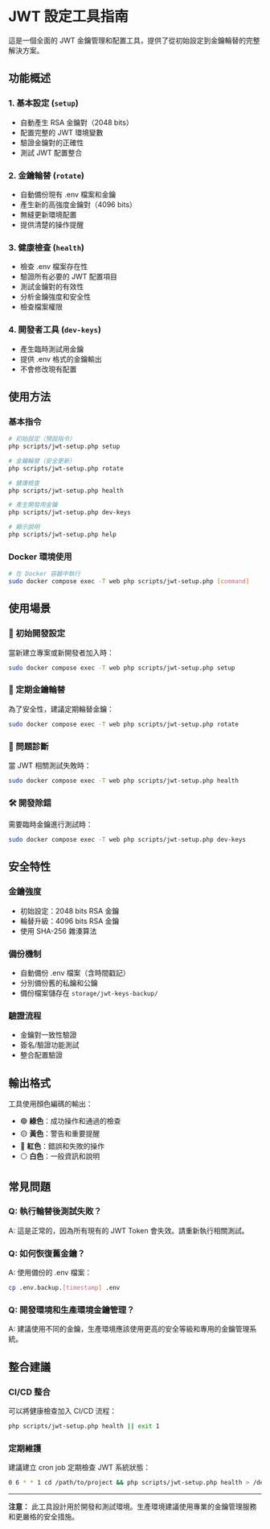 # JWT 設定工具指南

這是一個全面的 JWT 金鑰管理和配置工具，提供了從初始設定到金鑰輪替的完整解決方案。

## 功能概述

### 1. 基本設定 (`setup`)
- 自動產生 RSA 金鑰對（2048 bits）
- 配置完整的 JWT 環境變數
- 驗證金鑰對的正確性
- 測試 JWT 配置整合

### 2. 金鑰輪替 (`rotate`)
- 自動備份現有 .env 檔案和金鑰
- 產生新的高強度金鑰對（4096 bits）
- 無縫更新環境配置
- 提供清楚的操作提醒

### 3. 健康檢查 (`health`)
- 檢查 .env 檔案存在性
- 驗證所有必要的 JWT 配置項目
- 測試金鑰對的有效性
- 分析金鑰強度和安全性
- 檢查檔案權限

### 4. 開發者工具 (`dev-keys`)
- 產生臨時測試用金鑰
- 提供 .env 格式的金鑰輸出
- 不會修改現有配置

## 使用方法

### 基本指令

```bash
# 初始設定（預設指令）
php scripts/jwt-setup.php setup

# 金鑰輪替（安全更新）
php scripts/jwt-setup.php rotate

# 健康檢查
php scripts/jwt-setup.php health

# 產生開發用金鑰
php scripts/jwt-setup.php dev-keys

# 顯示說明
php scripts/jwt-setup.php help
```

### Docker 環境使用

```bash
# 在 Docker 容器中執行
sudo docker compose exec -T web php scripts/jwt-setup.php [command]
```

## 使用場景

### 🔧 初始開發設定
當新建立專案或新開發者加入時：
```bash
sudo docker compose exec -T web php scripts/jwt-setup.php setup
```

### 🔄 定期金鑰輪替
為了安全性，建議定期輪替金鑰：
```bash
sudo docker compose exec -T web php scripts/jwt-setup.php rotate
```

### 🏥 問題診斷
當 JWT 相關測試失敗時：
```bash
sudo docker compose exec -T web php scripts/jwt-setup.php health
```

### 🛠️ 開發除錯
需要臨時金鑰進行測試時：
```bash
sudo docker compose exec -T web php scripts/jwt-setup.php dev-keys
```

## 安全特性

### 金鑰強度
- 初始設定：2048 bits RSA 金鑰
- 輪替升級：4096 bits RSA 金鑰
- 使用 SHA-256 雜湊算法

### 備份機制
- 自動備份 .env 檔案（含時間戳記）
- 分別備份舊的私鑰和公鑰
- 備份檔案儲存在 `storage/jwt-keys-backup/`

### 驗證流程
- 金鑰對一致性驗證
- 簽名/驗證功能測試
- 整合配置驗證

## 輸出格式

工具使用顏色編碼的輸出：
- 🟢 **綠色**：成功操作和通過的檢查
- 🟡 **黃色**：警告和重要提醒
- 🔴 **紅色**：錯誤和失敗的操作
- ⚪ **白色**：一般資訊和說明

## 常見問題

### Q: 執行輪替後測試失敗？
A: 這是正常的，因為所有現有的 JWT Token 會失效。請重新執行相關測試。

### Q: 如何恢復舊金鑰？
A: 使用備份的 .env 檔案：
```bash
cp .env.backup.[timestamp] .env
```

### Q: 開發環境和生產環境金鑰管理？
A: 建議使用不同的金鑰，生產環境應該使用更高的安全等級和專用的金鑰管理系統。

## 整合建議

### CI/CD 整合
可以將健康檢查加入 CI/CD 流程：
```bash
php scripts/jwt-setup.php health || exit 1
```

### 定期維護
建議建立 cron job 定期檢查 JWT 系統狀態：
```bash
0 6 * * 1 cd /path/to/project && php scripts/jwt-setup.php health > /dev/null || echo "JWT health check failed"
```

---

**注意：** 此工具設計用於開發和測試環境。生產環境建議使用專業的金鑰管理服務和更嚴格的安全措施。